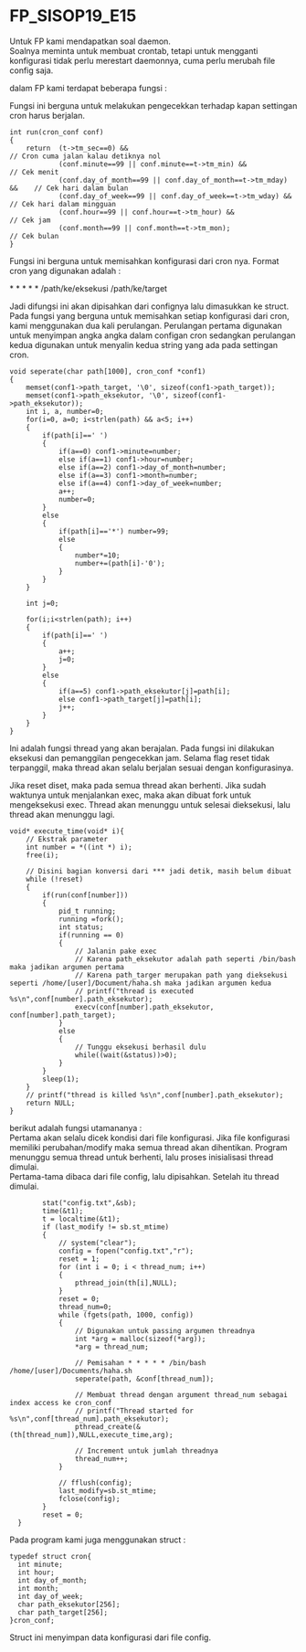 # FP_SISOP19_E15
Untuk FP kami mendapatkan soal daemon.  
Soalnya meminta untuk membuat crontab, tetapi untuk mengganti konfigurasi tidak perlu merestart daemonnya, cuma perlu merubah file config saja.  

dalam FP kami terdapat beberapa fungsi :  

Fungsi ini berguna untuk melakukan pengecekkan terhadap kapan settingan cron harus berjalan.

```
int run(cron_conf conf)
{
    return  (t->tm_sec==0) &&                                              // Cron cuma jalan kalau detiknya nol
            (conf.minute==99 || conf.minute==t->tm_min) &&                 // Cek menit
            (conf.day_of_month==99 || conf.day_of_month==t->tm_mday) &&    // Cek hari dalam bulan
            (conf.day_of_week==99 || conf.day_of_week==t->tm_wday) &&      // Cek hari dalam mingguan
            (conf.hour==99 || conf.hour==t->tm_hour) &&                    // Cek jam
            (conf.month==99 || conf.month==t->tm_mon);                     // Cek bulan
}
```


Fungsi ini berguna untuk memisahkan konfigurasi dari cron nya.
Format cron yang digunakan adalah :    
  
\* \* \* \* \* /path/ke/eksekusi /path/ke/target

Jadi difungsi ini akan dipisahkan dari confignya lalu dimasukkan ke struct. Pada fungsi yang berguna untuk memisahkan setiap konfigurasi dari cron, kami menggunakan dua kali perulangan. Perulangan pertama digunakan untuk menyimpan angka angka dalam configan cron sedangkan perulangan kedua digunakan untuk menyalin kedua string yang ada pada settingan cron.
```
void seperate(char path[1000], cron_conf *conf1)
{
    memset(conf1->path_target, '\0', sizeof(conf1->path_target));
    memset(conf1->path_eksekutor, '\0', sizeof(conf1->path_eksekutor));
    int i, a, number=0;
    for(i=0, a=0; i<strlen(path) && a<5; i++)
    {
        if(path[i]==' ')
        {
            if(a==0) conf1->minute=number;
            else if(a==1) conf1->hour=number;
            else if(a==2) conf1->day_of_month=number;
            else if(a==3) conf1->month=number;
            else if(a==4) conf1->day_of_week=number;
            a++;
            number=0;
        }
        else
        {
            if(path[i]=='*') number=99;
            else
            {
                number*=10;
                number+=(path[i]-'0');
            }
        }
    } 

    int j=0;

    for(i;i<strlen(path); i++)
    {
        if(path[i]==' ')
        {
            a++;
            j=0;
        }
        else
        {
            if(a==5) conf1->path_eksekutor[j]=path[i];
            else conf1->path_target[j]=path[i];
            j++;
        }
    }    
}
```

Ini adalah fungsi thread yang akan berajalan. Pada fungsi ini dilakukan eksekusi dan pemanggilan pengecekkan jam. Selama flag reset tidak terpanggil, maka thread akan selalu berjalan sesuai dengan konfigurasinya.

Jika reset diset, maka pada semua thread akan  berhenti.
Jika sudah waktunya untuk menjalankan exec, maka akan dibuat fork untuk mengeksekusi exec. Thread akan menunggu untuk selesai dieksekusi, lalu thread akan menunggu lagi.

```
void* execute_time(void* i){
    // Ekstrak parameter
    int number = *((int *) i);
    free(i);
    
    // Disini bagian konversi dari *** jadi detik, masih belum dibuat
    while (!reset)
    {
        if(run(conf[number]))
        {
            pid_t running;
            running =fork();
            int status;
            if(running == 0)
            {
                // Jalanin pake exec
                // Karena path_eksekutor adalah path seperti /bin/bash maka jadikan argumen pertama
                // Karena path_targer merupakan path yang dieksekusi seperti /home/[user]/Document/haha.sh maka jadikan argumen kedua
                // printf("thread is executed %s\n",conf[number].path_eksekutor);
                execv(conf[number].path_eksekutor, conf[number].path_target);
            }
            else
            {
                // Tunggu eksekusi berhasil dulu
                while((wait(&status))>0);
            }
        }
        sleep(1);
    }
    // printf("thread is killed %s\n",conf[number].path_eksekutor);
    return NULL;
}
```

berikut adalah fungsi utamananya :  
Pertama akan selalu dicek kondisi dari file konfigurasi. Jika file konfigurasi memiliki perubahan/modify maka semua thread akan dihentikan. Program menunggu semua thread untuk berhenti, lalu proses inisialisasi thread dimulai.  
Pertama-tama dibaca dari file config, lalu dipisahkan.
Setelah itu thread dimulai.

```
        stat("config.txt",&sb);
        time(&t1);
        t = localtime(&t1);
        if (last_modify != sb.st_mtime)
        {
            // system("clear");
            config = fopen("config.txt","r");
            reset = 1;
            for (int i = 0; i < thread_num; i++)
            {
                pthread_join(th[i],NULL);
            }
            reset = 0;
            thread_num=0;
            while (fgets(path, 1000, config))
            {
                // Digunakan untuk passing argumen threadnya
                int *arg = malloc(sizeof(*arg));
                *arg = thread_num;

                // Pemisahan * * * * * /bin/bash /home/[user]/Documents/haha.sh
                seperate(path, &conf[thread_num]);
                
                // Membuat thread dengan argument thread_num sebagai index access ke cron_conf
                // printf("Thread started for %s\n",conf[thread_num].path_eksekutor);
                pthread_create(&(th[thread_num]),NULL,execute_time,arg);
                
                // Increment untuk jumlah threadnya
                thread_num++;
            }
            
            // fflush(config);
            last_modify=sb.st_mtime;
            fclose(config);
        }
        reset = 0;
  }
  ```

  Pada program kami juga menggunakan struct :  
  ```
  typedef struct cron{
    int minute;
    int hour;
    int day_of_month;
    int month;
    int day_of_week;
    char path_eksekutor[256];
    char path_target[256];
}cron_conf;
```
Struct ini menyimpan data konfigurasi dari file config.
